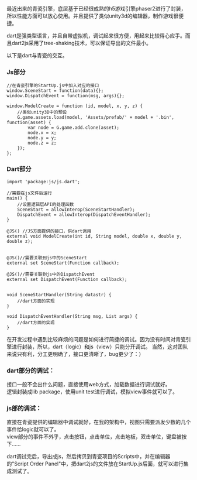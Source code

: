 最近出来的青瓷引擎，底层基于已经很成熟的h5游戏引擎phaser2进行了封装，所以性能方面可以放心使用。并且提供了类似unity3d的编辑器，制作游戏很便捷。

dart是强类型语言，并且自带虚拟机，调试起来很方便，用起来比较得心应手。而且dart2js采用了tree-shaking技术，可以保证导出的文件最小。

以下是dart与青瓷的交互。

### Js部分

    //在青瓷引擎的StartUp.js中加入对应的接口
    window.SceneStart = function(data){};
    window.DispatchEvent = function(msg, args){};
    
    window.ModelCreate = function (id, model, x, y, z) {
        //类似unity3D中的预设
        G.game.assets.load(model, 'Assets/prefab/' + model + '.bin', function(asset) {
            var node = G.game.add.clone(asset);
            node.x = x;
            node.y = y;
            node.z = z;
        });
    };
    

### Dart部分

    import 'package:js/js.dart';
    
    //需要在js文件后运行
    main() {
        //设置逻辑层API的处理函数
        SceneStart = allowInterop(SceneStartHandler);
        DispatchEvent = allowInterop(DispatchEventHandler);
    }
    
    @JS() //JS方面提供的接口，供dart调用
    external void ModelCreate(int id, String model, double x, double y, double z);

    
    @JS()//需要关联到js中的SceneStart
    external set SceneStart(Function callback);
    
    @JS()//需要关联到js中的DispatchEvent
    external set DispatchEvent(Function callback);


    void SceneStartHandler(String datastr) {
        //dart方面的实现
    }

    void DispatchEventHandler(String msg, List args) {
        //dart方面的实现
    }

在开发过程中遇到比较麻烦的问题是如何进行简捷的调试。因为没有时间对青瓷引擎进行封装，所以，dart（logic）和js（view）只能分开调试。
当然，这对团队来说只有利，分工更明确了，接口更清晰了，bug更少了：）

### dart部分的调试：

接口一般不会出什么问题，直接使用web方式，加载数据进行调试就好。<br/>
逻辑封装成lib package，使用unit test进行调试，模拟view事件就可以了。

### js部的调试：

直接在青瓷提供的编辑器中调试就好，在我的架构中，视图只需要派发少数的几个事件给logic就可以了。<br/>
view部分的事件不外乎，点击按钮，点击单位，点击地板，双击单位，键盘被按下……
    
dart调试完后，导出成js，然后拷贝到青瓷项目的Scripts中，并在编辑器的"Script Order Panel"中，把dart2js的文件放在StartUp.js后面，就可以进行集成测试了。



